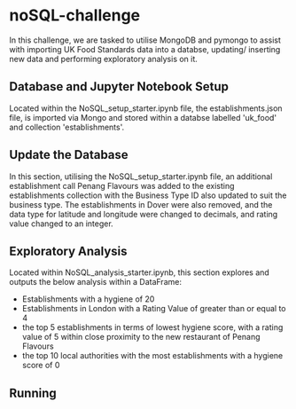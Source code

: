 # noSQL-challenge
In this challenge, we are tasked to utilise MongoDB and pymongo to assist with importing UK Food Standards data into a databse, updating/ inserting new data and performing exploratory analysis on it. 
## Database and Jupyter Notebook Setup
Located within the NoSQL_setup_starter.ipynb file, the establishments.json file, is imported via Mongo and stored within a databse labelled 'uk_food' and collection 'establishments'.
## Update the Database
In this section, utilising the NoSQL_setup_starter.ipynb file, an additional establishment call Penang Flavours was added to the existing establishments collection with the Business Type ID also updated to suit the business type. The establishments in Dover were also removed, and the data type for latitude and longitude were changed to decimals, and rating value changed to an integer.
## Exploratory Analysis
Located within NoSQL_analysis_starter.ipynb, this section explores and outputs the below analysis within a DataFrame:
* Establishments with a hygiene of 20
* Establishments in London with a Rating Value of greater than or equal to 4
* the top 5 establishments in terms of lowest hygiene score, with a rating value of 5 within close proximity to the new restaurant of Penang Flavours
* the top 10 local authorities with the most establishments with a hygiene score of 0
## Running
